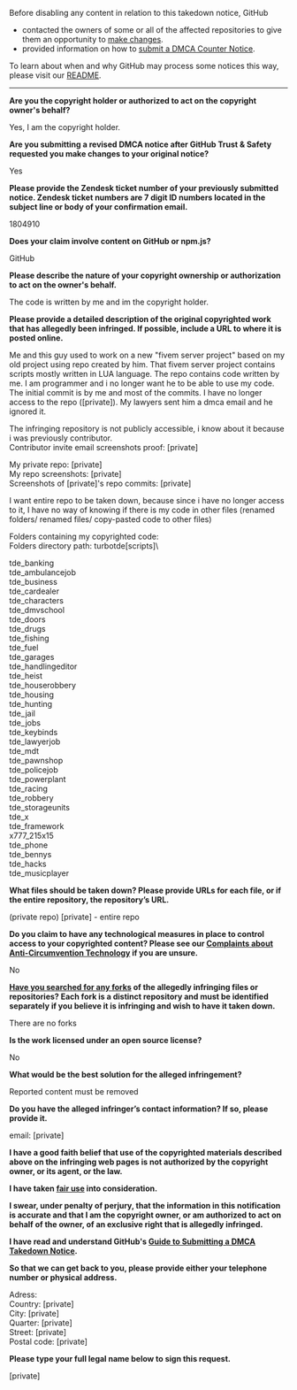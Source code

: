 Before disabling any content in relation to this takedown notice, GitHub
- contacted the owners of some or all of the affected repositories to give them an opportunity to [make changes](https://docs.github.com/en/github/site-policy/dmca-takedown-policy#a-how-does-this-actually-work).
- provided information on how to [submit a DMCA Counter Notice](https://docs.github.com/en/articles/guide-to-submitting-a-dmca-counter-notice).

To learn about when and why GitHub may process some notices this way, please visit our [README](https://github.com/github/dmca/blob/master/README.md#anatomy-of-a-takedown-notice).

---

**Are you the copyright holder or authorized to act on the copyright owner's behalf?**

Yes, I am the copyright holder.

**Are you submitting a revised DMCA notice after GitHub Trust & Safety requested you make changes to your original notice?**

Yes

**Please provide the Zendesk ticket number of your previously submitted notice. Zendesk ticket numbers are 7 digit ID numbers located in the subject line or body of your confirmation email.**

1804910

**Does your claim involve content on GitHub or npm.js?**

GitHub

**Please describe the nature of your copyright ownership or authorization to act on the owner's behalf.**

The code is written by me and im the copyright holder.

**Please provide a detailed description of the original copyrighted work that has allegedly been infringed. If possible, include a URL to where it is posted online.**

Me and this guy used to work on a new "fivem server project" based on my old project using repo created by him. That fivem server project contains scripts mostly written in LUA language. The repo contains code written by me. I am programmer and i no longer want he to be able to use my code. The initial commit is by me and most of the commits. I have no longer access to the repo ([private]). My lawyers sent him a dmca email and he ignored it.

The infringing repository is not publicly accessible, i know about it because i was previously contributor.  
Contributor invite email screenshots proof: [private]

My private repo: [private]  
My repo screenshots: [private]  
Screenshots of [private]'s repo commits: [private]  

I want entire repo to be taken down, because since i have no longer access to it, I have no way of knowing if there is my code in other files (renamed folders/ renamed files/ copy-pasted code to other files)

Folders containing my copyrighted code:  
Folders directory path: turbotde\[scripts]\

tde_banking  
tde_ambulancejob  
tde_business  
tde_cardealer  
tde_characters  
tde_dmvschool  
tde_doors  
tde_drugs  
tde_fishing  
tde_fuel  
tde_garages  
tde_handlingeditor  
tde_heist  
tde_houserobbery  
tde_housing  
tde_hunting  
tde_jail  
tde_jobs  
tde_keybinds  
tde_lawyerjob  
tde_mdt  
tde_pawnshop  
tde_policejob  
tde_powerplant  
tde_racing  
tde_robbery  
tde_storageunits  
tde_x  
tde_framework  
x777_215x15  
tde_phone  
tde_bennys  
tde_hacks  
tde_musicplayer  

**What files should be taken down? Please provide URLs for each file, or if the entire repository, the repository’s URL.**

(private repo) [private] - entire repo

**Do you claim to have any technological measures in place to control access to your copyrighted content? Please see our <a href="https://docs.github.com/articles/guide-to-submitting-a-dmca-takedown-notice#complaints-about-anti-circumvention-technology">Complaints about Anti-Circumvention Technology</a> if you are unsure.**

No

**<a href="https://docs.github.com/articles/dmca-takedown-policy#b-what-about-forks-or-whats-a-fork">Have you searched for any forks</a> of the allegedly infringing files or repositories? Each fork is a distinct repository and must be identified separately if you believe it is infringing and wish to have it taken down.**

There are no forks

**Is the work licensed under an open source license?**

No

**What would be the best solution for the alleged infringement?**

Reported content must be removed

**Do you have the alleged infringer’s contact information? If so, please provide it.**

email: [private]

**I have a good faith belief that use of the copyrighted materials described above on the infringing web pages is not authorized by the copyright owner, or its agent, or the law.**

**I have taken <a href="https://www.lumendatabase.org/topics/22">fair use</a> into consideration.**

**I swear, under penalty of perjury, that the information in this notification is accurate and that I am the copyright owner, or am authorized to act on behalf of the owner, of an exclusive right that is allegedly infringed.**

**I have read and understand GitHub's <a href="https://docs.github.com/articles/guide-to-submitting-a-dmca-takedown-notice/">Guide to Submitting a DMCA Takedown Notice</a>.**

**So that we can get back to you, please provide either your telephone number or physical address.**

Adress:  
Country: [private]  
City: [private]  
Quarter: [private]  
Street: [private]  
Postal code: [private]  

**Please type your full legal name below to sign this request.**

[private]  
